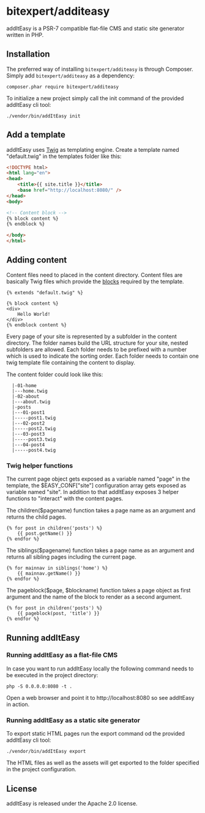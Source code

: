 # bitexpert/additeasy

addItEasy is a PSR-7 compatible flat-file CMS and static site generator written in PHP.

## Installation

The preferred way of installing `bitexpert/additeasy` is through Composer. Simply add `bitexpert/additeasy` as a dependency:

```
composer.phar require bitexpert/additeasy
```

To initialize a new project simply call the init command of the provided addItEasy cli tool:

```
./vendor/bin/addItEasy init
```

## Add a template

addItEasy uses [Twig](http://twig.sensiolabs.org) as templating engine. Create a template named "default.twig" in the 
templates folder like this:

```html
<!DOCTYPE html>
<html lang="en">
<head>
    <title>{{ site.title }}</title>
    <base href="http://localhost:8080/" />
</head>
<body>

<!-- Content block -->
{% block content %}
{% endblock %}

</body>
</html>

```

## Adding content

Content files need to placed in the content directory. Content files are basically Twig files which provide the 
[blocks](http://twig.sensiolabs.org/doc/tags/block.html) required by the template.

```
{% extends "default.twig" %}

{% block content %}
<div>
    Hello World!
</div>
{% endblock content %}
```

Every page of your site is represented by a subfolder in the content directory. The folder names build the URL structure 
for your site, nested subfolders are allowed. Each folder needs to be prefixed with a number which is used to indicate 
the sorting order. Each folder needs to contain one twig template file containing the content to display.

The content folder could look like this:
```   
  |-01-home
  |---home.twig
  |-02-about
  |---about.twig
  |-posts
  |---01-post1
  |-----post1.twig
  |---02-post2
  |-----post2.twig
  |---03-post3
  |-----post3.twig
  |---04-post4
  |-----post4.twig  
```

### Twig helper functions

The current page object gets exposed as a variable named "page" in the template, the $EASY_CONF["site"] configuration
array gets exposed as variable named "site". In addition to that addItEasy exposes 3 helper functions to "interact" with
the content pages. 

The children($pagename) function takes a page name as an argument and returns the child pages. 

```
{% for post in children('posts') %}
    {{ post.getName() }}
{% endfor %}
```

The siblings($pagename) function takes a page name as an argument and returns all sibling pages including the current page.

```
{% for mainnav in siblings('home') %}
    {{ mainnav.getName() }}
{% endfor %}
```

The pageblock($page, $blockname) function takes a page object as first argument and the name of the block to render
as a second argument.

```
{% for post in children('posts') %}
    {{ pageblock(post, 'title') }}
{% endfor %}
```

## Running addItEasy

### Running addItEasy as a flat-file CMS

In case you want to run addItEasy locally the following command needs to be executed in the project directory:

```
php -S 0.0.0.0:8080 -t .
```

Open a web browser and point it to http://localhost:8080 so see addItEasy in action.

### Running addItEasy as a static site generator

To export static HTML pages run the export command od the provided addItEasy cli tool:

```
./vendor/bin/addItEasy export
```

The HTML files as well as the assets will get exported to the folder specified in the project configuration.

## License

addItEasy is released under the Apache 2.0 license.
